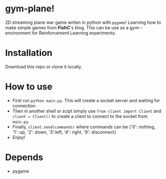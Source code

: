 # gym-plane!
2D streaming plane war game writen in python with `pygame`!
Learning how to make simple games from **FishC**'s blog.
This can be use as a gym--environment for Reinforcement Learning experiments.

# Installation
Download this repo or clone it locally.

# How to use
- First run `python main.py`. This will create a socket server and waiting for connection
- Then in another shell or scipt simply use `from client import Client` and `client = Client()` to create a client to connect to the socket from `main.py`.
- Finally, `client.send(commands)` where commands can be {'0': nothing, '1': up, '2': down, '3':left, '4': right, '9': disconnect}
- Enjoy!

# Depends
- pygame